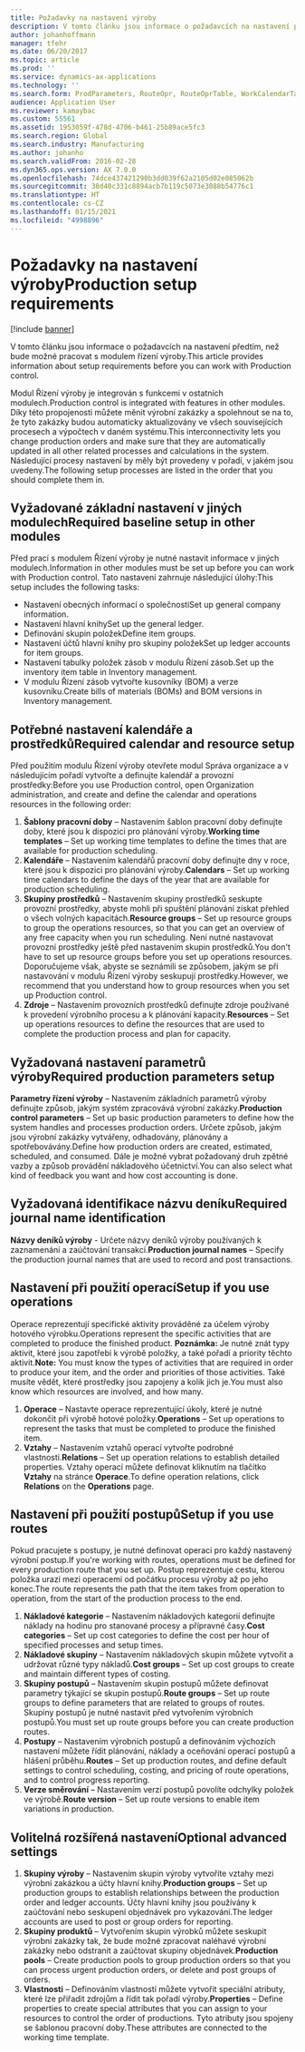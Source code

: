 ```yaml
---
title: Požadavky na nastavení výroby
description: V tomto článku jsou informace o požadavcích na nastavení předtím, než bude možné pracovat s modulem řízení výroby.
author: johanhoffmann
manager: tfehr
ms.date: 06/20/2017
ms.topic: article
ms.prod: ''
ms.service: dynamics-ax-applications
ms.technology: ''
ms.search.form: ProdParameters, RouteOpr, RouteOprTable, WorkCalendarTable, WorkTimeTable, WrkCtrTable
audience: Application User
ms.reviewer: kamaybac
ms.custom: 55561
ms.assetid: 1953059f-478d-4706-b461-25b89ace5fc3
ms.search.region: Global
ms.search.industry: Manufacturing
ms.author: johanho
ms.search.validFrom: 2016-02-28
ms.dyn365.ops.version: AX 7.0.0
ms.openlocfilehash: 74dce437421290b3dd039f62a2105d02e085062b
ms.sourcegitcommit: 38d40c331c8894acb7b119c5073e3088b54776c1
ms.translationtype: HT
ms.contentlocale: cs-CZ
ms.lasthandoff: 01/15/2021
ms.locfileid: "4998896"
---
```

# <a name="production-setup-requirements"></a><span data-ttu-id="aa93e-103">Požadavky na nastavení výroby</span><span class="sxs-lookup"><span data-stu-id="aa93e-103">Production setup requirements</span></span>

[!include [banner](../includes/banner.md)]

<span data-ttu-id="aa93e-104">V tomto článku jsou informace o požadavcích na nastavení předtím, než bude možné pracovat s modulem řízení výroby.</span><span class="sxs-lookup"><span data-stu-id="aa93e-104">This article provides information about setup requirements before you can work with Production control.</span></span> 

<span data-ttu-id="aa93e-105">Modul Řízení výroby je integrován s funkcemi v ostatních modulech.</span><span class="sxs-lookup"><span data-stu-id="aa93e-105">Production control is integrated with features in other modules.</span></span> <span data-ttu-id="aa93e-106">Díky této propojenosti můžete měnit výrobní zakázky a spolehnout se na to, že tyto zakázky budou automaticky aktualizovány ve všech souvisejících procesech a výpočtech v daném systému.</span><span class="sxs-lookup"><span data-stu-id="aa93e-106">This interconnectivity lets you change production orders and make sure that they are automatically updated in all other related processes and calculations in the system.</span></span> <span data-ttu-id="aa93e-107">Následující procesy nastavení by měly být provedeny v pořadí, v jakém jsou uvedeny.</span><span class="sxs-lookup"><span data-stu-id="aa93e-107">The following setup processes are listed in the order that you should complete them in.</span></span>

## <a name="required-baseline-setup-in-other-modules"></a><span data-ttu-id="aa93e-108">Vyžadované základní nastavení v jiných modulech</span><span class="sxs-lookup"><span data-stu-id="aa93e-108">Required baseline setup in other modules</span></span>
<span data-ttu-id="aa93e-109">Před prací s modulem Řízení výroby je nutné nastavit informace v jiných modulech.</span><span class="sxs-lookup"><span data-stu-id="aa93e-109">Information in other modules must be set up before you can work with Production control.</span></span> <span data-ttu-id="aa93e-110">Tato nastavení zahrnuje následující úlohy:</span><span class="sxs-lookup"><span data-stu-id="aa93e-110">This setup includes the following tasks:</span></span>

-   <span data-ttu-id="aa93e-111">Nastavení obecných informací o společnosti</span><span class="sxs-lookup"><span data-stu-id="aa93e-111">Set up general company information.</span></span>
-   <span data-ttu-id="aa93e-112">Nastavení hlavní knihy</span><span class="sxs-lookup"><span data-stu-id="aa93e-112">Set up the general ledger.</span></span>
-   <span data-ttu-id="aa93e-113">Definování skupin položek</span><span class="sxs-lookup"><span data-stu-id="aa93e-113">Define item groups.</span></span>
-   <span data-ttu-id="aa93e-114">Nastavení účtů hlavní knihy pro skupiny položek</span><span class="sxs-lookup"><span data-stu-id="aa93e-114">Set up ledger accounts for item groups.</span></span>
-   <span data-ttu-id="aa93e-115">Nastavení tabulky položek zásob v modulu Řízení zásob.</span><span class="sxs-lookup"><span data-stu-id="aa93e-115">Set up the inventory item table in Inventory management.</span></span>
-   <span data-ttu-id="aa93e-116">V modulu Řízení zásob vytvořte kusovníky (BOM) a verze kusovníku.</span><span class="sxs-lookup"><span data-stu-id="aa93e-116">Create bills of materials (BOMs) and BOM versions in Inventory management.</span></span>

## <a name="required-calendar-and-resource-setup"></a><span data-ttu-id="aa93e-117">Potřebné nastavení kalendáře a prostředků</span><span class="sxs-lookup"><span data-stu-id="aa93e-117">Required calendar and resource setup</span></span>
<span data-ttu-id="aa93e-118">Před použitím modulu Řízení výroby otevřete modul Správa organizace a v následujícím pořadí vytvořte a definujte kalendář a provozní prostředky:</span><span class="sxs-lookup"><span data-stu-id="aa93e-118">Before you use Production control, open Organization administration, and create and define the calendar and operations resources in the following order:</span></span>

1.  <span data-ttu-id="aa93e-119">**Šablony pracovní doby** – Nastavením šablon pracovní doby definujte doby, které jsou k dispozici pro plánování výroby.</span><span class="sxs-lookup"><span data-stu-id="aa93e-119">**Working time templates** – Set up working time templates to define the times that are available for production scheduling.</span></span>
2.  <span data-ttu-id="aa93e-120">**Kalendáře** – Nastavením kalendářů pracovní doby definujte dny v roce, které jsou k dispozici pro plánování výroby.</span><span class="sxs-lookup"><span data-stu-id="aa93e-120">**Calendars** – Set up working time calendars to define the days of the year that are available for production scheduling.</span></span>
3.  <span data-ttu-id="aa93e-121">**Skupiny prostředků** – Nastavením skupiny prostředků seskupte provozní prostředky, abyste mohli při spuštění plánování získat přehled o všech volných kapacitách.</span><span class="sxs-lookup"><span data-stu-id="aa93e-121">**Resource groups** – Set up resource groups to group the operations resources, so that you can get an overview of any free capacity when you run scheduling.</span></span> <span data-ttu-id="aa93e-122">Není nutné nastavovat provozní prostředky ještě před nastavením skupin prostředků.</span><span class="sxs-lookup"><span data-stu-id="aa93e-122">You don't have to set up resource groups before you set up operations resources.</span></span> <span data-ttu-id="aa93e-123">Doporučujeme však, abyste se seznámili se způsobem, jakým se při nastavování v modulu Řízení výroby seskupují prostředky.</span><span class="sxs-lookup"><span data-stu-id="aa93e-123">However, we recommend that you understand how to group resources when you set up Production control.</span></span>
4.  <span data-ttu-id="aa93e-124">**Zdroje** – Nastavením provozních prostředků definujte zdroje používané k provedení výrobního procesu a k plánování kapacity.</span><span class="sxs-lookup"><span data-stu-id="aa93e-124">**Resources** – Set up operations resources to define the resources that are used to complete the production process and plan for capacity.</span></span>

## <a name="required-production-parameters-setup"></a><span data-ttu-id="aa93e-125">Vyžadovaná nastavení parametrů výroby</span><span class="sxs-lookup"><span data-stu-id="aa93e-125">Required production parameters setup</span></span>
<span data-ttu-id="aa93e-126">**Parametry řízení výroby** – Nastavením základních parametrů výroby definujte způsob, jakým systém zpracovává výrobní zakázky.</span><span class="sxs-lookup"><span data-stu-id="aa93e-126">**Production control parameters** – Set up basic production parameters to define how the system handles and processes production orders.</span></span> <span data-ttu-id="aa93e-127">Určete způsob, jakým jsou výrobní zakázky vytvářeny, odhadovány, plánovány a spotřebovávány.</span><span class="sxs-lookup"><span data-stu-id="aa93e-127">Define how production orders are created, estimated, scheduled, and consumed.</span></span> <span data-ttu-id="aa93e-128">Dále je možné vybrat požadovaný druh zpětné vazby a způsob provádění nákladového účetnictví.</span><span class="sxs-lookup"><span data-stu-id="aa93e-128">You can also select what kind of feedback you want and how cost accounting is done.</span></span>

## <a name="required-journal-name-identification"></a><span data-ttu-id="aa93e-129">Vyžadovaná identifikace názvu deníku</span><span class="sxs-lookup"><span data-stu-id="aa93e-129">Required journal name identification</span></span>
<span data-ttu-id="aa93e-130">**Názvy deníků výroby** - Určete názvy deníků výroby používaných k zaznamenání a zaúčtování transakcí.</span><span class="sxs-lookup"><span data-stu-id="aa93e-130">**Production journal names** – Specify the production journal names that are used to record and post transactions.</span></span>

## <a name="setup-if-you-use-operations"></a><span data-ttu-id="aa93e-131">Nastavení při použití operací</span><span class="sxs-lookup"><span data-stu-id="aa93e-131">Setup if you use operations</span></span>
<span data-ttu-id="aa93e-132">Operace reprezentují specifické aktivity prováděné za účelem výroby hotového výrobku.</span><span class="sxs-lookup"><span data-stu-id="aa93e-132">Operations represent the specific activities that are completed to produce the finished product.</span></span> <span data-ttu-id="aa93e-133">**Poznámka:** Je nutné znát typy aktivit, které jsou zapotřebí k výrobě položky, a také pořadí a priority těchto aktivit.</span><span class="sxs-lookup"><span data-stu-id="aa93e-133">**Note:** You must know the types of activities that are required in order to produce your item, and the order and priorities of those activities.</span></span> <span data-ttu-id="aa93e-134">Také musíte vědět, které prostředky jsou zapojeny a kolik jich je.</span><span class="sxs-lookup"><span data-stu-id="aa93e-134">You must also know which resources are involved, and how many.</span></span>

1.  <span data-ttu-id="aa93e-135">**Operace** – Nastavte operace reprezentující úkoly, které je nutné dokončit při výrobě hotové položky.</span><span class="sxs-lookup"><span data-stu-id="aa93e-135">**Operations** – Set up operations to represent the tasks that must be completed to produce the finished item.</span></span>
2.  <span data-ttu-id="aa93e-136">**Vztahy** – Nastavením vztahů operací vytvořte podrobné vlastnosti.</span><span class="sxs-lookup"><span data-stu-id="aa93e-136">**Relations** – Set up operation relations to establish detailed properties.</span></span> <span data-ttu-id="aa93e-137">Vztahy operací můžete definovat kliknutím na tlačítko **Vztahy** na stránce **Operace**.</span><span class="sxs-lookup"><span data-stu-id="aa93e-137">To define operation relations, click **Relations** on the **Operations** page.</span></span>

## <a name="setup-if-you-use-routes"></a><span data-ttu-id="aa93e-138">Nastavení při použití postupů</span><span class="sxs-lookup"><span data-stu-id="aa93e-138">Setup if you use routes</span></span>
<span data-ttu-id="aa93e-139">Pokud pracujete s postupy, je nutné definovat operaci pro každý nastavený výrobní postup.</span><span class="sxs-lookup"><span data-stu-id="aa93e-139">If you're working with routes, operations must be defined for every production route that you set up.</span></span> <span data-ttu-id="aa93e-140">Postup reprezentuje cestu, kterou položka urazí mezi operacemi od počátku procesu výroby až po jeho konec.</span><span class="sxs-lookup"><span data-stu-id="aa93e-140">The route represents the path that the item takes from operation to operation, from the start of the production process to the end.</span></span>

1.  <span data-ttu-id="aa93e-141">**Nákladové kategorie** – Nastavením nákladových kategorií definujte náklady na hodinu pro stanované procesy a přípravné časy.</span><span class="sxs-lookup"><span data-stu-id="aa93e-141">**Cost categories** – Set up cost categories to define the cost per hour of specified processes and setup times.</span></span>
2.  <span data-ttu-id="aa93e-142">**Nákladové skupiny** – Nastavením nákladových skupin můžete vytvořit a udržovat různé typy nákladů.</span><span class="sxs-lookup"><span data-stu-id="aa93e-142">**Cost groups** – Set up cost groups to create and maintain different types of costing.</span></span>
3.  <span data-ttu-id="aa93e-143">**Skupiny postupů** – Nastavením skupin postupů můžete definovat parametry týkající se skupin postupů.</span><span class="sxs-lookup"><span data-stu-id="aa93e-143">**Route groups** – Set up route groups to define parameters that are related to groups of routes.</span></span> <span data-ttu-id="aa93e-144">Skupiny postupů je nutné nastavit před vytvořením výrobních postupů.</span><span class="sxs-lookup"><span data-stu-id="aa93e-144">You must set up route groups before you can create production routes.</span></span>
4.  <span data-ttu-id="aa93e-145">**Postupy** – Nastavením výrobních postupů a definováním výchozích nastavení můžete řídit plánování, náklady a oceňování operací postupů a hlášení průběhu.</span><span class="sxs-lookup"><span data-stu-id="aa93e-145">**Routes** – Set up production routes, and define default settings to control scheduling, costing, and pricing of route operations, and to control progress reporting.</span></span>
5.  <span data-ttu-id="aa93e-146">**Verze směrování** – Nastavením verzí postupů povolíte odchylky položek ve výrobě.</span><span class="sxs-lookup"><span data-stu-id="aa93e-146">**Route version** – Set up route versions to enable item variations in production.</span></span>

## <a name="optional-advanced-settings"></a><span data-ttu-id="aa93e-147">Volitelná rozšířená nastavení</span><span class="sxs-lookup"><span data-stu-id="aa93e-147">Optional advanced settings</span></span>
1.  <span data-ttu-id="aa93e-148">**Skupiny výroby** – Nastavením skupin výroby vytvoříte vztahy mezi výrobní zakázkou a účty hlavní knihy.</span><span class="sxs-lookup"><span data-stu-id="aa93e-148">**Production groups** – Set up production groups to establish relationships between the production order and ledger accounts.</span></span> <span data-ttu-id="aa93e-149">Účty hlavní knihy jsou používány k zaúčtování nebo seskupení objednávek pro vykazování.</span><span class="sxs-lookup"><span data-stu-id="aa93e-149">The ledger accounts are used to post or group orders for reporting.</span></span>
2.  <span data-ttu-id="aa93e-150">**Skupiny produktů** – Vytvořením skupin výrobků můžete seskupit výrobní zakázky tak, že bude možné zpracovat naléhavé výrobní zakázky nebo odstranit a zaúčtovat skupiny objednávek.</span><span class="sxs-lookup"><span data-stu-id="aa93e-150">**Production pools** – Create production pools to group production orders so that you can process urgent production orders, or delete and post groups of orders.</span></span>
3.  <span data-ttu-id="aa93e-151">**Vlastnosti** – Definováním vlastností můžete vytvořit speciální atributy, které lze přiřadit zdrojům a řídit tak pořadí výroby.</span><span class="sxs-lookup"><span data-stu-id="aa93e-151">**Properties** – Define properties to create special attributes that you can assign to your resources to control the order of productions.</span></span> <span data-ttu-id="aa93e-152">Tyto atributy jsou spojeny se šablonou pracovní doby.</span><span class="sxs-lookup"><span data-stu-id="aa93e-152">These attributes are connected to the working time template.</span></span>





